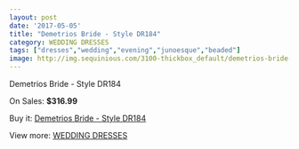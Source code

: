 ```yaml
---
layout: post
date: '2017-05-05'
title: "Demetrios Bride - Style DR184"
category: WEDDING DRESSES
tags: ["dresses","wedding","evening","junoesque","beaded"]
image: http://img.sequinious.com/3100-thickbox_default/demetrios-bride-style-dr184.jpg
---
```

Demetrios Bride - Style DR184

On Sales: **$316.99**
<a href="https://www.sequinious.com/wedding-dresses/1280-demetrios-bride-style-dr184.html"><amp-img layout="responsive" width="600" height="600" src="//img.sequinious.com/3100-thickbox_default/demetrios-bride-style-dr184.jpg" alt="Demetrios Bride - Style DR184 0" /></a>
<a href="https://www.sequinious.com/wedding-dresses/1280-demetrios-bride-style-dr184.html"><amp-img layout="responsive" width="600" height="600" src="//img.sequinious.com/3102-thickbox_default/demetrios-bride-style-dr184.jpg" alt="Demetrios Bride - Style DR184 1" /></a>
<a href="https://www.sequinious.com/wedding-dresses/1280-demetrios-bride-style-dr184.html"><amp-img layout="responsive" width="600" height="600" src="//img.sequinious.com/3101-thickbox_default/demetrios-bride-style-dr184.jpg" alt="Demetrios Bride - Style DR184 2" /></a>

Buy it: [Demetrios Bride - Style DR184](https://www.sequinious.com/wedding-dresses/1280-demetrios-bride-style-dr184.html "Demetrios Bride - Style DR184")

View more: [WEDDING DRESSES](https://www.sequinious.com/2-wedding-dresses "WEDDING DRESSES")